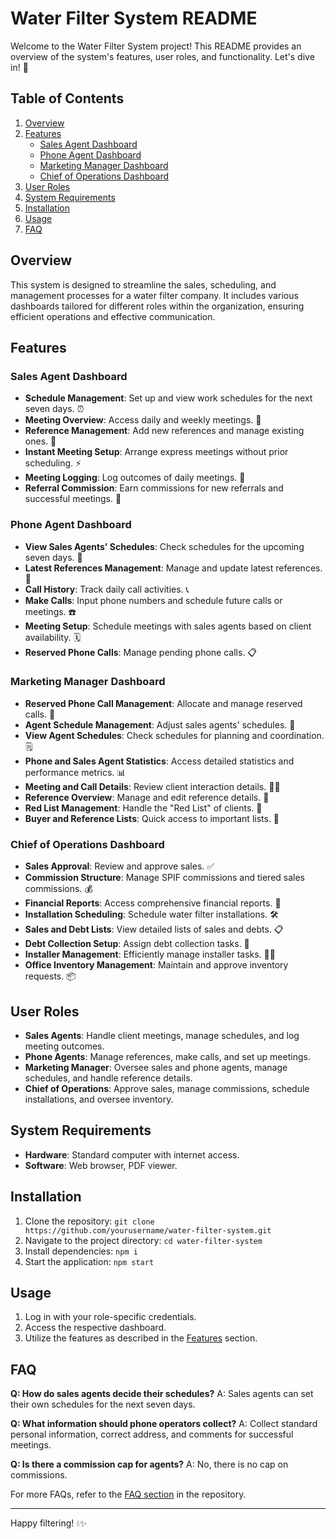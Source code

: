 # Water Filter System README

Welcome to the Water Filter System project! This README provides an overview of the system's features, user roles, and functionality. Let's dive in! 🚀

## Table of Contents
1. [Overview](#overview)
2. [Features](#features)
   - [Sales Agent Dashboard](#sales-agent-dashboard)
   - [Phone Agent Dashboard](#phone-agent-dashboard)
   - [Marketing Manager Dashboard](#marketing-manager-dashboard)
   - [Chief of Operations Dashboard](#chief-of-operations-dashboard)
3. [User Roles](#user-roles)
4. [System Requirements](#system-requirements)
5. [Installation](#installation)
6. [Usage](#usage)
7. [FAQ](#faq)

## Overview
This system is designed to streamline the sales, scheduling, and management processes for a water filter company. It includes various dashboards tailored for different roles within the organization, ensuring efficient operations and effective communication.

## Features

### Sales Agent Dashboard
- **Schedule Management**: Set up and view work schedules for the next seven days. ⏰
- **Meeting Overview**: Access daily and weekly meetings. 📅
- **Reference Management**: Add new references and manage existing ones. 👥
- **Instant Meeting Setup**: Arrange express meetings without prior scheduling. ⚡
- **Meeting Logging**: Log outcomes of daily meetings. 📝
- **Referral Commission**: Earn commissions for new referrals and successful meetings. 💸

### Phone Agent Dashboard
- **View Sales Agents' Schedules**: Check schedules for the upcoming seven days. 📆
- **Latest References Management**: Manage and update latest references. 🔄
- **Call History**: Track daily call activities. 📞
- **Make Calls**: Input phone numbers and schedule future calls or meetings. ☎️
- **Meeting Setup**: Schedule meetings with sales agents based on client availability. 🗓️
- **Reserved Phone Calls**: Manage pending phone calls. 📋

### Marketing Manager Dashboard
- **Reserved Phone Call Management**: Allocate and manage reserved calls. 📲
- **Agent Schedule Management**: Adjust sales agents' schedules. 🔧
- **View Agent Schedules**: Check schedules for planning and coordination. 🗒️
- **Phone and Sales Agent Statistics**: Access detailed statistics and performance metrics. 📊
- **Meeting and Call Details**: Review client interaction details. 🕵️‍♂️
- **Reference Overview**: Manage and edit reference details. 📝
- **Red List Management**: Handle the "Red List" of clients. 🚫
- **Buyer and Reference Lists**: Quick access to important lists. 📂

### Chief of Operations Dashboard
- **Sales Approval**: Review and approve sales. ✅
- **Commission Structure**: Manage SPIF commissions and tiered sales commissions. 💰
- **Financial Reports**: Access comprehensive financial reports. 📑
- **Installation Scheduling**: Schedule water filter installations. 🛠️
- **Sales and Debt Lists**: View detailed lists of sales and debts. 📋
- **Debt Collection Setup**: Assign debt collection tasks. 💼
- **Installer Management**: Efficiently manage installer tasks. 👷‍♂️
- **Office Inventory Management**: Maintain and approve inventory requests. 📦

## User Roles
- **Sales Agents**: Handle client meetings, manage schedules, and log meeting outcomes.
- **Phone Agents**: Manage references, make calls, and set up meetings.
- **Marketing Manager**: Oversee sales and phone agents, manage schedules, and handle reference details.
- **Chief of Operations**: Approve sales, manage commissions, schedule installations, and oversee inventory.

## System Requirements
- **Hardware**: Standard computer with internet access.
- **Software**: Web browser, PDF viewer.

## Installation
1. Clone the repository: `git clone https://github.com/yourusername/water-filter-system.git`
2. Navigate to the project directory: `cd water-filter-system`
3. Install dependencies: `npm i`
4. Start the application: `npm start`

## Usage
1. Log in with your role-specific credentials.
2. Access the respective dashboard.
3. Utilize the features as described in the [Features](#features) section.


## FAQ
**Q: How do sales agents decide their schedules?**
A: Sales agents can set their own schedules for the next seven days.

**Q: What information should phone operators collect?**
A: Collect standard personal information, correct address, and comments for successful meetings.

**Q: Is there a commission cap for agents?**
A: No, there is no cap on commissions.

For more FAQs, refer to the [FAQ section](FAQ.md) in the repository.

---

Happy filtering! 💧✨

